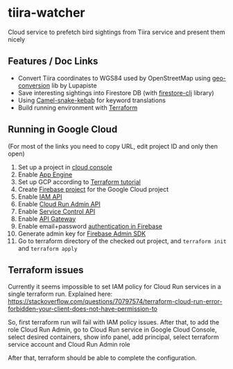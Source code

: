 # tiira-watcher
Cloud service to prefetch bird sightings from Tiira service and present them nicely

## Features / Doc Links

* Convert Tiira coordinates to WGS84 used by OpenStreetMap using [geo-conversion](https://github.com/lupapiste/geo-conversion) lib by Lupapiste
* Save interesting sightings into Firestore DB (with [firestore-clj](https://github.com/lurodrigo/firestore-clj) library)
* Using [Camel-snake-kebab](https://clj-commons.org/camel-snake-kebab/) for keyword translations
* Build running environment with [Terraform](https://www.terraform.io/)

## Running in Google Cloud

(For most of the links you need to copy URL, edit project ID and only then open)

1. Set up a project in [cloud console](https://console.cloud.google.com/)
2. Enable [App Engine](https://console.cloud.google.com/apis/library/appengine.googleapis.com?project=<projectid>)
3. Set up GCP according to [Terraform tutorial](https://learn.hashicorp.com/tutorials/terraform/google-cloud-platform-build?in=terraform/gcp-get-started)
4. Create [Firebase project](https://console.firebase.google.com/) for the Google Cloud project
5. Enable [IAM API](https://console.developers.google.com/apis/api/iam.googleapis.com/overview?project=<projectid>) 
6. Enable [Cloud Run Admin API](https://console.developers.google.com/apis/api/run.googleapis.com/overview?project=<projectid>>)
7. Enable [Service Control API](https://console.cloud.google.com/marketplace/product/google/servicecontrol.googleapis.com?q=search&referrer=search&project=<projectid>)
8. Enable [API Gateway](https://console.developers.google.com/apis/api/apigateway.googleapis.com/overview?project=<projectid>)
9. Enable email+password [authentication in Firebase](https://console.firebase.google.com/u/1/project/<project-id>/authentication/providers)
10. Generate admin key for [Firebase Admin SDK](https://console.firebase.google.com/u/0/project/<projectid>/settings/serviceaccounts/adminsdk)
11. Go to terraform directory of the checked out project, and `terraform init` and `terraform apply`

## Terraform issues

Currently it seems impossible to set IAM policy for Cloud Run services in a single terraform run. Explained here: https://stackoverflow.com/questions/70797574/terraform-cloud-run-error-forbidden-your-client-does-not-have-permission-to

So, first terraform run will fail with IAM policy issues. After that, to add the role Cloud Run Admin, go to Cloud Run service in Google Cloud Console, select desired containers, show info panel, add principal, select terraform service account and Cloud Run Admin role

After that, terraform should be able to complete the configuration.
